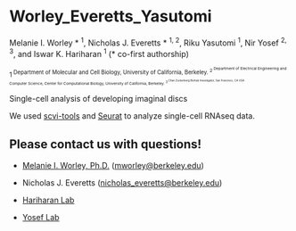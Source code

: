 # Worley_Everetts_Yasutomi

Melanie I. Worley * <sup> 1</sup>, Nicholas J. Everetts * <sup> 1, 2</sup>, Riku Yasutomi <sup>1</sup>, Nir Yosef <sup>2, 3</sup>, and Iswar K. Hariharan <sup>1</sup>
(*</sup> co-first authorship)

<sup>1<sup> Department of Molecular and Cell Biology, University of California, Berkeley.
<sup>2<sup> Department of Electrical Engineering and Computer Science, Center for Computational Biology, University of California, Berkeley.
<sup>3<sup> Chan Zuckerberg Biohub Investigator, San Francisco, CA USA.



Single-cell analysis of developing imaginal discs


We used [scvi-tools](https://scvi-tools.org/) and [Seurat](https://satijalab.org/seurat/) to analyze single-cell RNAseq data.



## Please contact us with questions! 

* [Melanie I. Worley, Ph.D.](https://sites.google.com/view/melanieworley/home?authuser=0/)  (mworley@berkeley.edu)

* Nicholas J. Everetts (nicholas_everetts@berkeley.edu)

* [Hariharan Lab](https://mcb.berkeley.edu/labs/hariharan/) 
* [Yosef Lab](https://yoseflab.github.io/)
